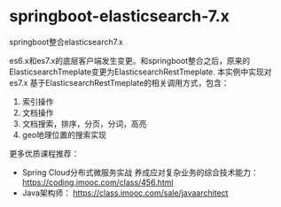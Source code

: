 # springboot-elasticsearch-7.x
springboot整合elasticsearch7.x

es6.x和es7.x的底层客户端发生变更。和springboot整合之后，原来的ElasticsearchTmeplate变更为ElasticsearchRestTmeplate.
本实例中实现对es7.x 基于ElasticsearchRestTmeplate的相关调用方式，包含：
1. 索引操作
2. 文档操作
3. 文档搜索，排序，分页，分词，高亮
4. geo地理位置的搜索实现

更多优质课程推荐：
* Spring Cloud分布式微服务实战 养成应对复杂业务的综合技术能力： https://coding.imooc.com/class/456.html
* Java架构师： https://class.imooc.com/sale/javaarchitect
